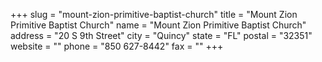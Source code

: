 +++
slug = "mount-zion-primitive-baptist-church"
title = "Mount Zion Primitive Baptist Church"
name = "Mount Zion Primitive Baptist Church"
address = "20 S 9th Street"
city = "Quincy"
state = "FL"
postal = "32351"
website = ""
phone = "850 627-8442"
fax = ""
+++
